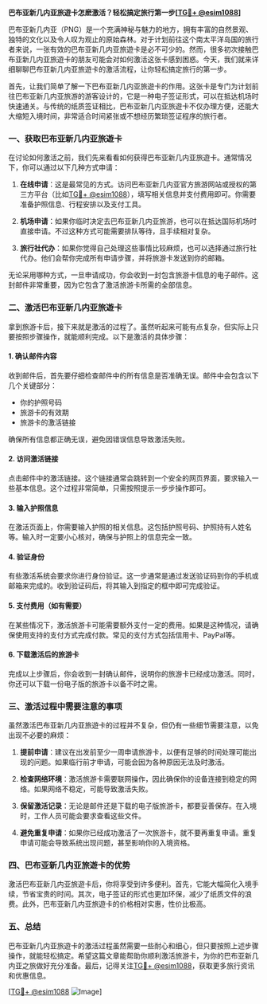 **巴布亚新几内亚旅遊卡怎麽激活？轻松搞定旅行第一步[[TG💪+ @esim1088](https://t.me/s/esim1088)]**

巴布亚新几内亚（PNG）是一个充满神秘与魅力的地方，拥有丰富的自然景观、独特的文化以及令人叹为观止的原始森林。对于计划前往这个南太平洋岛国的旅行者来说，一张有效的巴布亚新几内亚旅遊卡是必不可少的。然而，很多初次接触巴布亚新几内亚旅遊卡的朋友可能会对如何激活这张卡感到困惑。今天，我们就来详细聊聊巴布亚新几内亚旅遊卡的激活流程，让你轻松搞定旅行的第一步。

首先，让我们简单了解一下巴布亚新几内亚旅遊卡的作用。这张卡是专门为计划前往巴布亚新几内亚旅游的游客设计的，它是一种电子签证形式，可以在抵达机场时快速通关。与传统的纸质签证相比，巴布亚新几内亚旅遊卡不仅办理方便，还能大大缩短入境时间，非常适合时间紧张或不想经历繁琐签证程序的旅行者。

### **一、获取巴布亚新几内亚旅遊卡**

在讨论如何激活之前，我们先来看看如何获得巴布亚新几内亚旅遊卡。通常情况下，你可以通过以下几种方式申请：

1. **在线申请**：这是最常见的方式。访问巴布亚新几内亚官方旅游网站或授权的第三方平台（比如[TG💪+ @esim1088](https://t.me/s/esim1088)），填写相关信息并支付费用即可。你需要准备护照信息、行程安排以及支付工具。
   
2. **机场申请**：如果你临时决定去巴布亚新几内亚旅游，也可以在抵达国际机场时直接申请。不过这种方式可能需要排队等待，且手续相对复杂。

3. **旅行社代办**：如果你觉得自己处理这些事情比较麻烦，也可以选择通过旅行社代办。他们会帮你完成所有申请步骤，并将旅游卡发送到你的邮箱。

无论采用哪种方式，一旦申请成功，你会收到一封包含旅游卡信息的电子邮件。这封邮件非常重要，因为它包含了激活旅游卡所需的全部信息。

### **二、激活巴布亚新几内亚旅遊卡**

拿到旅游卡后，接下来就是激活的过程了。虽然听起来可能有点复杂，但实际上只要按照步骤操作，就能顺利完成。以下是激活的具体步骤：

#### **1. 确认邮件内容**
收到邮件后，首先要仔细检查邮件中的所有信息是否准确无误。邮件中会包含以下几个关键部分：
- 你的护照号码
- 旅游卡的有效期
- 旅游卡的激活链接

确保所有信息都正确无误，避免因错误信息导致激活失败。

#### **2. 访问激活链接**
点击邮件中的激活链接。这个链接通常会跳转到一个安全的网页界面，要求输入一些基本信息。这个过程非常简单，只需按照提示一步步操作即可。

#### **3. 输入护照信息**
在激活页面上，你需要输入护照的相关信息。这包括护照号码、护照持有人姓名等。输入时一定要小心核对，确保与护照上的信息完全一致。

#### **4. 验证身份**
有些激活系统会要求你进行身份验证。这一步通常是通过发送验证码到你的手机或邮箱来完成的。收到验证码后，将其输入到指定的框中即可完成验证。

#### **5. 支付费用（如有需要）**
在某些情况下，激活旅游卡可能需要额外支付一定的费用。如果是这种情况，请确保使用支持的支付方式完成付款。常见的支付方式包括信用卡、PayPal等。

#### **6. 下载激活后的旅游卡**
完成以上步骤后，你会收到一封确认邮件，说明你的旅游卡已经成功激活。同时，你还可以下载一份电子版的旅游卡以备不时之需。

### **三、激活过程中需要注意的事项**

虽然激活巴布亚新几内亚旅遊卡的过程并不复杂，但仍有一些细节需要注意，以免出现不必要的麻烦：

1. **提前申请**：建议在出发前至少一周申请旅游卡，以便有足够的时间处理可能出现的问题。如果临行前才申请，可能会因为各种原因无法及时激活。

2. **检查网络环境**：激活旅游卡需要联网操作，因此确保你的设备连接到稳定的网络。如果网络不稳定，可能导致激活失败。

3. **保留激活记录**：无论是邮件还是下载的电子版旅游卡，都要妥善保存。在入境时，工作人员可能会要求查看这些文件。

4. **避免重复申请**：如果你已经成功激活了一次旅游卡，就不要再重复申请。重复申请可能会导致系统出现问题，甚至影响你的入境资格。

### **四、巴布亚新几内亚旅遊卡的优势**

激活巴布亚新几内亚旅遊卡后，你将享受到许多便利。首先，它能大幅简化入境手续，节省宝贵的时间。其次，电子签证的形式也更加环保，减少了纸质文件的浪费。此外，巴布亚新几内亚旅遊卡的价格相对实惠，性价比极高。

### **五、总结**

巴布亚新几内亚旅遊卡的激活过程虽然需要一些耐心和细心，但只要按照上述步骤操作，就能轻松搞定。希望这篇文章能帮助你顺利激活旅游卡，为你的巴布亚新几内亚之旅做好充分准备。最后，记得关注[TG💪+ @esim1088](https://t.me/s/esim1088)，获取更多旅行资讯和优惠信息。

[[TG💪+ @esim1088](https://t.me/s/esim1088) ![Image](https://i.postimg.cc/4NQfJmqS/Snipaste-2025-05-13-00-14-12.png)]